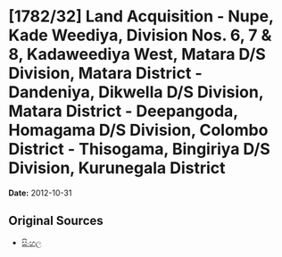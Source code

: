 # [1782/32] Land Acquisition - Nupe, Kade Weediya, Division Nos. 6, 7 & 8, Kadaweediya West, Matara D/S Division, Matara District - Dandeniya, Dikwella D/S Division, Matara District - Deepangoda, Homagama D/S Division, Colombo District - Thisogama, Bingiriya D/S Division, Kurunegala District

**Date:** 2012-10-31

## Original Sources

- [සිංහල](https://documents.gov.lk/view/extra-gazettes/2012/10/1782-32_S.pdf)
